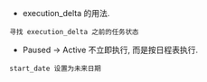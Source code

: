 * execution_delta 的用法.
```
寻找 execution_delta 之前的任务状态
```

* Paused -> Active 不立即执行, 而是按日程表执行.
```
start_date 设置为未来日期
```